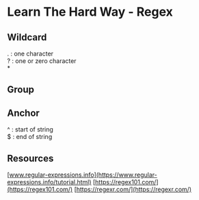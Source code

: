 # Learn The Hard Way - Regex

## Wildcard
. : one character  
? : one or zero character  
*  

## Group

## Anchor
^ : start of string  
$ : end of string  

## Resources
[www.regular-expressions.info](https://www.regular-expressions.info/tutorial.html) 
[https://regex101.com/](https://regex101.com/) 
[https://regexr.com/](https://regexr.com/) 

